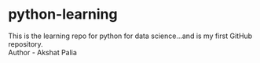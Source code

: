 # python-learning
This is the learning repo for python for data science...and is my first GitHub repository.
<br>
Author - Akshat Palia
